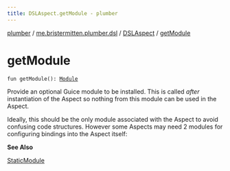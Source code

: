 ```yaml
---
title: DSLAspect.getModule - plumber
---
```


[plumber](../../index.html) / [me.bristermitten.plumber.dsl](../index.html) / [DSLAspect](index.html) / [getModule](./get-module.html)

# getModule

`fun getModule(): `[`Module`](https://google.github.io/guice/api-docs/latest/javadoc/com/google/inject/Module.html)

Provide an optional Guice module to be installed.
This is called *after* instantiation of the Aspect so nothing from this module can be used in the Aspect.

Ideally, this should be the only module associated with the Aspect to avoid confusing code structures.
However some Aspects may need 2 modules for configuring bindings into the Aspect itself:

**See Also**

[StaticModule](../../me.bristermitten.plumber.aspect/-static-module/index.html)

